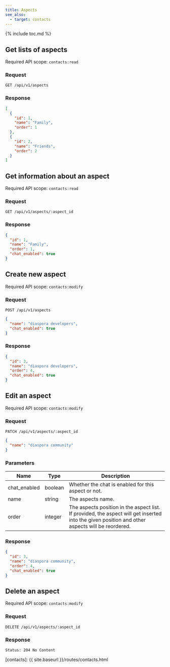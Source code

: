 ```yaml
---
title: Aspects
see_also:
  - target: contacts
---
```


{% include toc.md %}

## Get lists of aspects

Required API scope: `contacts:read`

### Request

~~~
GET /api/v1/aspects
~~~

### Response

~~~json
[
  {
    "id": 1,
    "name": "Family",
    "order": 1
  },
  {
    "id": 2,
    "name": "Friends",
    "order": 2
  }
]
~~~

## Get information about an aspect

Required API scope: `contacts:read`

### Request

~~~
GET /api/v1/aspects/:aspect_id
~~~

### Response

~~~json
{
  "id": 1,
  "name": "Family",
  "order": 1,
  "chat_enabled": true
}
~~~

## Create new aspect

Required API scope: `contacts:modify`

### Request

~~~
POST /api/v1/aspects
~~~
~~~json
{
  "name": "diaspora developers",
  "chat_enabled": true
}
~~~

### Response

~~~json
{
  "id": 3,
  "name": "diaspora developers",
  "order": 4,
  "chat_enabled": true
}
~~~

## Edit an aspect

Required API scope: `contacts:modify`

### Request

~~~
PATCH /api/v1/aspects/:aspect_id
~~~
~~~json
{
  "name": "diaspora community"
}
~~~

### Parameters

| Name             | Type    | Description                                                                                                                                     |
| ---------------- | ------- | ----------------------------------------------------------------------------------------------------------------------------------------------- |
| chat_enabled     | boolean | Whether the chat is enabled for this aspect or not.                                                                                             |
| name             | string  | The aspects name.                                                                                                                               |
| order            | integer | The aspects position in the aspect list. If provided, the aspect will get inserted into the given position and other aspects will be reordered. |

### Response

~~~json
{
  "id": 3,
  "name": "diaspora community",
  "order": 4,
  "chat_enabled": true
}
~~~

## Delete an aspect

Required API scope: `contacts:modify`

### Request

~~~
DELETE /api/v1/aspects/:aspect_id
~~~

### Response

~~~
Status: 204 No Content
~~~

[contacts]: {{ site.baseurl }}/routes/contacts.html
